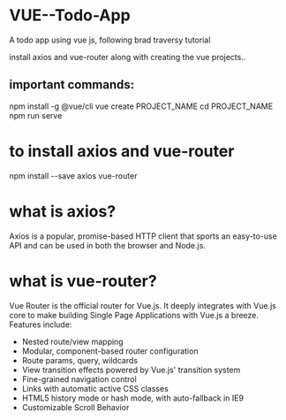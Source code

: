 # VUE--Todo-App
A todo app using vue js, following brad traversy tutorial

install axios and vue-router along with creating the vue projects..

## important commands:
npm install -g @vue/cli
vue create PROJECT_NAME
cd PROJECT_NAME
npm run serve


# to install axios and vue-router
npm install --save axios vue-router

# what is axios?
Axios is a popular, promise-based HTTP client that sports an easy-to-use API and can be used in both the browser and Node.js.

# what is vue-router?
Vue Router is the official router for Vue.js. It deeply integrates with Vue.js core to make building Single Page Applications with Vue.js a breeze. Features include:

* Nested route/view mapping
* Modular, component-based router configuration
* Route params, query, wildcards
* View transition effects powered by Vue.js' transition system
* Fine-grained navigation control
* Links with automatic active CSS classes
* HTML5 history mode or hash mode, with auto-fallback in IE9
* Customizable Scroll Behavior
